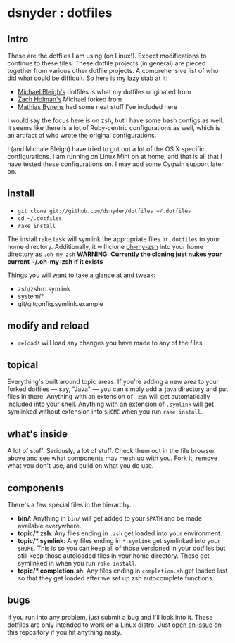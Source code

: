 # dsnyder : dotfiles

## Intro
These are the dotfiles I am using (on Linux!). Expect modifications to continue
to these files. These dotfile projects (in general) are pieced together
from various other dotfile projects. A comprehensive list of who did what
could be difficult. So here is my lazy stab at it:
- [Michael Bleigh's](https://github.com/mbleigh) dotfiles is what my dotfiles originated from
- [Zach Holman's](https://github.com/holman) Michael forked from
- [Mathias Bynens](https://github.com/mathiasbynens) had some neat stuff I've included here

I would say the focus here is on zsh, but I have some bash configs as well.
It seems like there is a lot of Ruby-centric configurations as well, which
is an artifact of who wrote the original configurations.

I (and Michale Bleigh) have tried to gut out a lot of the OS X specific 
configurations. I am running on Linux Mint on at home, and that is all
that I have tested these configurations on. I may add some Cygwin support
later on.

## install

- `git clone git://github.com/dsnyder/dotfiles ~/.dotfiles`
- `cd ~/.dotfiles`
- `rake install`

The install rake task will symlink the appropriate files in `.dotfiles` to your
home directory. Additionally, it will clone [oh-my-zsh](https://github.com/robbyrussell/oh-my-zsh) into your home directory as `.oh-my-zsh`
**WARNING: Currently the cloning just nukes your current ~/.oh-my-zsh if it exists**

Things you will want to take a glance at and tweak:
- zsh/zshrc.symlink
- system/\*
- git/gitconfig.symlink.example

## modify and reload

- `reload!` will load any changes you have made to any of the files 

## topical

Everything's built around topic areas. If you're adding a new area to your
forked dotfiles — say, "Java" — you can simply add a `java` directory and put
files in there. Anything with an extension of `.zsh` will get automatically
included into your shell. Anything with an extension of `.symlink` will get
symlinked without extension into `$HOME` when you run `rake install`.

## what's inside

A lot of stuff. Seriously, a lot of stuff. Check them out in the file browser
above and see what components may mesh up with you. Fork it, remove what you
don't use, and build on what you do use.

## components

There's a few special files in the hierarchy.

- **bin/**: Anything in `bin/` will get added to your `$PATH` and be made
  available everywhere.
- **topic/\*.zsh**: Any files ending in `.zsh` get loaded into your
  environment.
- **topic/\*.symlink**: Any files ending in `*.symlink` get symlinked into
  your `$HOME`. This is so you can keep all of those versioned in your dotfiles
  but still keep those autoloaded files in your home directory. These get
  symlinked in when you run `rake install`.
- **topic/\*.completion.sh**: Any files ending in `completion.sh` get loaded
  last so that they get loaded after we set up zsh autocomplete functions.

## bugs

If you run into any problem, just submit a bug and I'll look into it. These 
dotfiles are only intended to work on a Linux distro. Just [open an issue](https://github.com/dsnyder/dotfiles/issues) on this repository
if you hit anything nasty.
